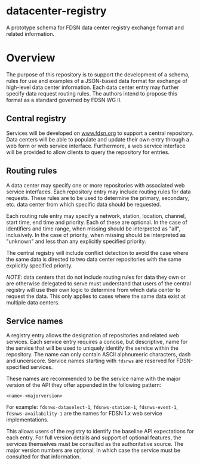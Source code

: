 # datacenter-registry

A prototype schema for FDSN data center registry exchange format and related information.

# Overview

The purpose of this repository is to support the development of a
schema, rules for use and examples of a JSON-based data format for
exchange of high-level data center information.  Each data center
entry may further specify data request routing rules.  The authors
intend to propose this format as a standard governed by FDSN WG II.

## Central registry

Services will be developed on www.fdsn.org to support a central
repository.  Data centers will be able to populate and update their
own entry through a web form or web service interface.  Furthermore, a
web service interface will be provided to allow clients to query the
repository for entries.

## Routing rules

A data center may specify one or more repositories with associated web
service interfaces.  Each repository entry may include routing rules
for data requests.  These rules are to be used to determine the
primary, secondary, etc. data center from which specific data should
be requested.

Each routing rule entry may specify a network, station, location,
channel, start time, end time and priority.  Each of these are
optional.  In the case of identifiers and time range, when missing
should be interpreted as "all", inclusively.  In the case of
priority, when missing should be interpreted as "unknown" and less
than any explicitly specified priority.

The central registry will include conflict detection to avoid the case
where the same data is directed to two data center repositories with
the same explicitly specified priority.

_NOTE_: data centers that do not include routing rules for data they
own or are otherwise delegated to serve must understand that users of
the central registry will use their own logic to determine from which
data center to request the data.  This only applies to cases where the
same data exist at multiple data centers.

## Service names

A registry entry allows the designation of repositories and related
web services.  Each service entry requires a concise, but descriptive,
name for the service that will be used to uniquely identify the
service within the repository.  The name can only contain ASCII
alphnumeric characters, dash and uncerscore.  Service names starting
with `fdsnws` are reserved for FDSN-specified services.

These names are recommended to be the service name with the major
version of the API they offer appended in the following pattern:

`<name>-<majorversion>`

For example: `fdsnws-dataselect-1`, `fdsnws-station-1`,
`fdsnws-event-1`, `fdsnws-availability-1` are the names for FDSN 1.x
web service implementations.

This allows users of the registry to identify the baseline API
expectations for each entry.  For full version details and support of
optional features, the services themselves must be consulted as the
authoritative source.  The major version numbers are optional, in
which case the service must be consulted for that information.

